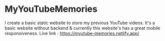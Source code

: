 # MyYouTubeMemories
I create a basic static website to store my previous YouTube videos. It's a basic website without backend &amp; currently this website's has a great mobile responsiveness. 
Live link : https://myutube-memories.netlify.app/
